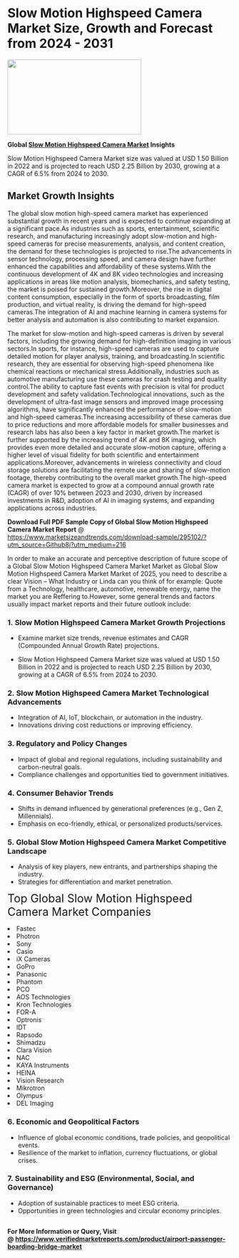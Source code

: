 <H1>Slow Motion Highspeed Camera Market Size, Growth and Forecast from 2024 - 2031</H1><img class="aligncenter size-medium wp-image-584254" src="https://thirdeyenews.in/wp-content/uploads/2024/09/Global-Market-Research-300x168.jpeg" alt="" width="300" height="168" /><p><strong>Global&nbsp;<a href="https://www.marketsizeandtrends.com/download-sample/295102/?utm_source=Github8j?utm_medium=216">Slow Motion Highspeed Camera Market</a> Insights</strong></p><p>Slow Motion Highspeed Camera Market size was valued at USD 1.50 Billion in 2022 and is projected to reach USD 2.25 Billion by 2030, growing at a CAGR of 6.5% from 2024 to 2030.</p><p><h2>Market Growth Insights</h2> <p>The global slow motion high-speed camera market has experienced substantial growth in recent years and is expected to continue expanding at a significant pace.As industries such as sports, entertainment, scientific research, and manufacturing increasingly adopt slow-motion and high-speed cameras for precise measurements, analysis, and content creation, the demand for these technologies is projected to rise.The advancements in sensor technology, processing speed, and camera design have further enhanced the capabilities and affordability of these systems.With the continuous development of 4K and 8K video technologies and increasing applications in areas like motion analysis, biomechanics, and safety testing, the market is poised for sustained growth.Moreover, the rise in digital content consumption, especially in the form of sports broadcasting, film production, and virtual reality, is driving the demand for high-speed cameras.The integration of AI and machine learning in camera systems for better analysis and automation is also contributing to market expansion.</p> <p>The market for slow-motion and high-speed cameras is driven by several factors, including the growing demand for high-definition imaging in various sectors.In sports, for instance, high-speed cameras are used to capture detailed motion for player analysis, training, and broadcasting.In scientific research, they are essential for observing high-speed phenomena like chemical reactions or mechanical stress.Additionally, industries such as automotive manufacturing use these cameras for crash testing and quality control.The ability to capture fast events with precision is vital for product development and safety validation.Technological innovations, such as the development of ultra-fast image sensors and improved image processing algorithms, have significantly enhanced the performance of slow-motion and high-speed cameras.The increasing accessibility of these cameras due to price reductions and more affordable models for smaller businesses and research labs has also been a key factor in market growth.The market is further supported by the increasing trend of 4K and 8K imaging, which provides even more detailed and accurate slow-motion capture, offering a higher level of visual fidelity for both scientific and entertainment applications.Moreover, advancements in wireless connectivity and cloud storage solutions are facilitating the remote use and sharing of slow-motion footage, thereby contributing to the overall market growth.The high-speed camera market is expected to grow at a compound annual growth rate (CAGR) of over 10% between 2023 and 2030, driven by increased investments in R&D, adoption of AI in imaging systems, and expanding applications across industries.<p><span class=""><strong>Download Full PDF Sample Copy of Global Slow Motion Highspeed Camera Market Report</strong> @ <a href="https://www.marketsizeandtrends.com/download-sample/295102/?utm_source=Github8j?utm_medium=216" target="_blank">https://www.marketsizeandtrends.com/download-sample/295102/?utm_source=Github8j?utm_medium=216</a></span></p><p>In order to make an accurate and perceptive description of future scope of a Global&nbsp;Slow Motion Highspeed Camera Market Market as Global&nbsp;Slow Motion Highspeed Camera Market Market of 2025, you need to describe a clear Vision &ndash; What Industry or Linda can you think of for example: Quote from a Technology, healthcare, automotive, renewable energy, name the market you are Reffering to.However, some general trends and factors usually impact market reports and their future outlook include:</p><h3>1.&nbsp;<strong>Slow Motion Highspeed Camera Market Growth Projections</strong></h3><ul><li>Examine market size trends, revenue estimates and CAGR (Compounded Annual Growth Rate) projections.</li><li><p>Slow Motion Highspeed Camera Market size was valued at USD 1.50 Billion in 2022 and is projected to reach USD 2.25 Billion by 2030, growing at a CAGR of 6.5% from 2024 to 2030.</p></li></ul><h3>2.&nbsp;<strong>Slow Motion Highspeed Camera Market Technological Advancements</strong></h3><ul><li>Integration of AI, IoT, blockchain, or automation in the industry.</li><li>Innovations driving cost reductions or improving efficiency.</li></ul><h3>3.&nbsp;<strong>Regulatory and Policy Changes</strong></h3><ul><li>Impact of global and regional regulations, including sustainability and carbon-neutral goals.</li><li>Compliance challenges and opportunities tied to government initiatives.</li></ul><h3>4.&nbsp;<strong>Consumer Behavior Trends</strong></h3><ul><li>Shifts in demand influenced by generational preferences (e.g., Gen Z, Millennials).</li><li>Emphasis on eco-friendly, ethical, or personalized products/services.</li></ul><h3>5.&nbsp;<strong>Global Slow Motion Highspeed Camera Market Competitive Landscape</strong></h3><ul><li>Analysis of key players, new entrants, and partnerships shaping the industry.</li><li>Strategies for differentiation and market penetration.</li></ul><p data-pm-slice="1 1 []"><span style="color: inherit; font-family: inherit; font-size: 25px;">Top Global Slow Motion Highspeed Camera Market Companies</span></p><div class="" data-test-id=""><p><li>Fastec</li><li> Photron</li><li> Sony</li><li> Casio</li><li> iX Cameras</li><li> GoPro</li><li> Panasonic</li><li> Phantom</li><li> PCO</li><li> AOS Technologies</li><li> Kron Technologies</li><li> FOR-A</li><li> Optronis</li><li> IDT</li><li> Rapsodo</li><li> Shimadzu</li><li> Clara Vision</li><li> NAC</li><li> KAYA Instruments</li><li> HEINA</li><li> Vision Research</li><li> Mikrotron</li><li> Olympus</li><li> DEL Imaging</li></p></div><h3>6.&nbsp;<strong>Economic and Geopolitical Factors</strong></h3><ul><li>Influence of global economic conditions, trade policies, and geopolitical events.</li><li>Resilience of the market to inflation, currency fluctuations, or global crises.</li></ul><h3>7.&nbsp;<strong>Sustainability and ESG (Environmental, Social, and Governance)</strong></h3><ul><li>Adoption of sustainable practices to meet ESG criteria.</li><li>Opportunities in green technologies and circular economy principles.</li></ul><h2><strong style="font-size: 14px;">For More Information or Query, Visit @&nbsp;</strong><a style="background-color: #ffffff; font-size: 14px;" href="https://www.marketsizeandtrends.com/report/slow-motion-highspeed-camera-market/" target="_blank">https://www.verifiedmarketreports.com/product/airport-passenger-boarding-bridge-market</a></h2>
